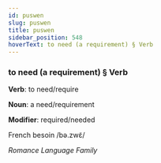 ```yaml
---
id: puswen
slug: puswen
title: puswen
sidebar_position: 548
hoverText: to need (a requirement) § Verb
---
```


### to need (a requirement) § Verb

**Verb**: to need/require

**Noun**: a need/requirement

**Modifier**: required/needed

French besoin /bə.zwɛ̃/

*Romance Language Family*